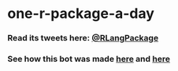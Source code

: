# one-r-package-a-day

### Read its tweets here: [@RLangPackage](https://twitter.com/rlangpackage)

### See how this bot was made [here](https://stevenmortimer.com/one-r-package-a-day/) and [here](https://stevenmortimer.com/projects/rlangpackage/)

